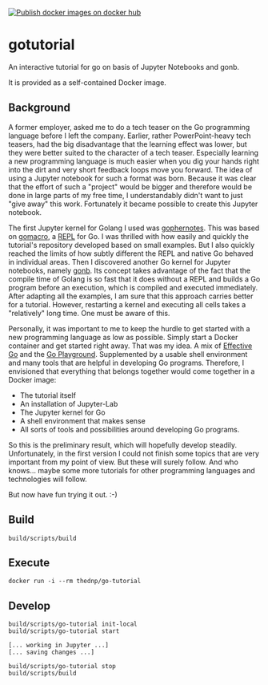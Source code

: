 [![Publish docker images on docker hub](https://github.com/docdnp/go-tutorial/actions/workflows/main.yml/badge.svg)](https://github.com/docdnp/go-tutorial/actions/workflows/main.yml)
# gotutorial

An interactive tutorial for go on basis of Jupyter Notebooks and gonb.

It is provided as a self-contained Docker image.

## Background

A former employer, asked me to do a tech teaser on the Go programming language before I left the company. 
Earlier, rather PowerPoint-heavy tech teasers, had the big disadvantage that the learning effect was lower, but they were better suited to the character of a tech teaser.
Especially learning a new programming language is much easier when you dig your hands right into the dirt and very short feedback loops move you forward.
The idea of using a Jupyter notebook for such a format was born. 
Because it was clear that the effort of such a "project" would be bigger and therefore would be done in large parts of my free time, I understandably didn't want to just "give away" this work. Fortunately it became possible to create this Jupyter notebook.

The first Jupyter kernel for Golang I used was [gophernotes](https://github.com/gopherdata/gophernotes#readme).
This was based on [gomacro](https://github.com/cosmos72/gomacro#readme), a [REPL](https://en.wikipedia.org/wiki/Read%E2%80%93eval%E2%80%93print_loop) for Go.
I was thrilled with how easily and quickly the tutorial's repository developed based on small examples.
But I also quickly reached the limits of how subtly different the REPL and native Go behaved in individual areas.
Then I discovered another Go kernel for Jupyter notebooks, namely [gonb](https://github.com/janpfeifer/gonb#readme).
Its concept takes advantage of the fact that the compile time of Golang is so fast that it does without a REPL and builds a Go program before an execution, which is compiled and executed immediately.
After adapting all the examples, I am sure that this approach carries better for a tutorial.
However, restarting a kernel and executing all cells takes a "relatively" long time.
One must be aware of this.

Personally, it was important to me to keep the hurdle to get started with a new programming language as low as possible.
Simply start a Docker container and get started right away. 
That was my idea.
A mix of [Effective Go](https://go.dev/doc/effective_go) and the [Go Playground](https://go.dev/play/).
Supplemented by a usable shell environment and many tools that are helpful in developing Go programs.
Therefore, I envisioned that everything that belongs together would come together in a Docker image:
* The tutorial itself
* An installation of Jupyter-Lab
* The Jupyter kernel for Go
* A shell environment that makes sense
* All sorts of tools and possibilities around developing Go programs.

So this is the preliminary result, which will hopefully develop steadily.
Unfortunately, in the first version I could not finish some topics that are very important from my point of view.
But these will surely follow.
And who knows... maybe some more tutorials for other programming languages and technologies will follow.

But now have fun trying it out. :-)

## Build

```shell
build/scripts/build
```

## Execute

```shell
docker run -i --rm thednp/go-tutorial
```

## Develop

```shell
build/scripts/go-tutorial init-local
build/scripts/go-tutorial start

[... working in Jupyter ...]
[... saving changes ...]

build/scripts/go-tutorial stop
build/scripts/build
```
